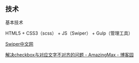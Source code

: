 ## 技术

基本技术

HTML5 + CSS3（scss） + JS（Swiper） + Gulp（管理工具）

[Swiper中文网](https://www.swiper.com.cn/)

[解决checkbox与对应文字不对齐的问题 - AmazingMax - 博客园](https://www.cnblogs.com/nelly0213/p/6606404.html)